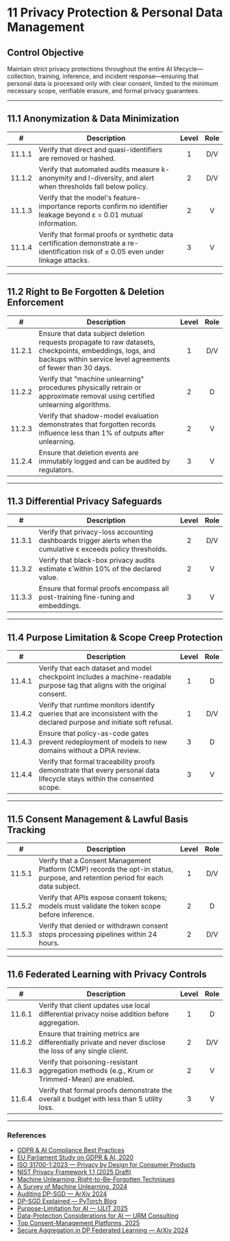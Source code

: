 # 11 Privacy Protection & Personal Data Management

## Control Objective

Maintain strict privacy protections throughout the entire AI lifecycle—collection, training, inference, and incident response—ensuring that personal data is processed only with clear consent, limited to the minimum necessary scope, verifiable erasure, and formal privacy guarantees.

---

## 11.1 Anonymization & Data Minimization

|   #    | Description                                                                                                                          | Level | Role |
| :----: | ------------------------------------------------------------------------------------------------------------------------------------ | :---: | :--: |
| 11.1.1 | Verify that direct and quasi-identifiers are removed or hashed.                                                                      |   1   | D/V  |
| 11.1.2 | Verify that automated audits measure k-anonymity and l-diversity, and alert when thresholds fall below policy.                       |   2   | D/V  |
| 11.1.3 | Verify that the model's feature-importance reports confirm no identifier leakage beyond ε = 0.01 mutual information.                 |   2   |  V   |
| 11.1.4 | Verify that formal proofs or synthetic data certification demonstrate a re-identification risk of ≤ 0.05 even under linkage attacks. |   3   |  V   |

---

## 11.2 Right to Be Forgotten & Deletion Enforcement

|   #    | Description                                                                                                                                                             | Level | Role |
| :----: | ----------------------------------------------------------------------------------------------------------------------------------------------------------------------- | :---: | :--: |
| 11.2.1 | Ensure that data subject deletion requests propagate to raw datasets, checkpoints, embeddings, logs, and backups within service level agreements of fewer than 30 days. |   1   | D/V  |
| 11.2.2 | Verify that "machine unlearning" procedures physically retrain or approximate removal using certified unlearning algorithms.                                            |   2   |  D   |
| 11.2.3 | Verify that shadow-model evaluation demonstrates that forgotten records influence less than 1% of outputs after unlearning.                                             |   2   |  V   |
| 11.2.4 | Ensure that deletion events are immutably logged and can be audited by regulators.                                                                                      |   3   |  V   |

---

## 11.3 Differential Privacy Safeguards

|   #    | Description                                                                                                    | Level | Role |
| :----: | -------------------------------------------------------------------------------------------------------------- | :---: | :--: |
| 11.3.1 | Verify that privacy-loss accounting dashboards trigger alerts when the cumulative ε exceeds policy thresholds. |   2   | D/V  |
| 11.3.2 | Verify that black-box privacy audits estimate ε̂ within 10% of the declared value.                             |   2   |  V   |
| 11.3.3 | Ensure that formal proofs encompass all post-training fine-tuning and embeddings.                              |   3   |  V   |

---

## 11.4 Purpose Limitation & Scope Creep Protection

|   #    | Description                                                                                                                  | Level | Role |
| :----: | ---------------------------------------------------------------------------------------------------------------------------- | :---: | :--: |
| 11.4.1 | Verify that each dataset and model checkpoint includes a machine-readable purpose tag that aligns with the original consent. |   1   |  D   |
| 11.4.2 | Verify that runtime monitors identify queries that are inconsistent with the declared purpose and initiate soft refusal.     |   1   | D/V  |
| 11.4.3 | Ensure that policy-as-code gates prevent redeployment of models to new domains without a DPIA review.                        |   3   |  D   |
| 11.4.4 | Verify that formal traceability proofs demonstrate that every personal data lifecycle stays within the consented scope.      |   3   |  V   |

---

## 11.5 Consent Management & Lawful Basis Tracking

|   #    | Description                                                                                                                     | Level | Role |
| :----: | ------------------------------------------------------------------------------------------------------------------------------- | :---: | :--: |
| 11.5.1 | Verify that a Consent Management Platform (CMP) records the opt-in status, purpose, and retention period for each data subject. |   1   | D/V  |
| 11.5.2 | Verify that APIs expose consent tokens; models must validate the token scope before inference.                                  |   2   |  D   |
| 11.5.3 | Verify that denied or withdrawn consent stops processing pipelines within 24 hours.                                             |   2   | D/V  |

---

## 11.6 Federated Learning with Privacy Controls

|   #    | Description                                                                                               | Level | Role |
| :----: | --------------------------------------------------------------------------------------------------------- | :---: | :--: |
| 11.6.1 | Verify that client updates use local differential privacy noise addition before aggregation.              |   1   |  D   |
| 11.6.2 | Ensure that training metrics are differentially private and never disclose the loss of any single client. |   2   | D/V  |
| 11.6.3 | Verify that poisoning-resistant aggregation methods (e.g., Krum or Trimmed-Mean) are enabled.             |   2   |  V   |
| 11.6.4 | Verify that formal proofs demonstrate the overall ε budget with less than 5 utility loss.                 |   3   |  V   |

---

### References

* [GDPR & AI Compliance Best Practices](https://www.exabeam.com/explainers/gdpr-compliance/the-intersection-of-gdpr-and-ai-and-6-compliance-best-practices/)
* [EU Parliament Study on GDPR & AI, 2020](https://www.europarl.europa.eu/RegData/etudes/STUD/2020/641530/EPRS_STU%282020%29641530_EN.pdf)
* [ISO 31700-1:2023 — Privacy by Design for Consumer Products](https://www.iso.org/standard/84977.html)
* [NIST Privacy Framework 1.1 (2025 Draft)](https://www.nist.gov/privacy-framework)
* [Machine Unlearning: Right-to-Be-Forgotten Techniques](https://www.kaggle.com/code/tamlhp/machine-unlearning-the-right-to-be-forgotten)
* [A Survey of Machine Unlearning, 2024](https://arxiv.org/html/2209.02299v6)
* [Auditing DP-SGD — ArXiv 2024](https://arxiv.org/html/2405.14106v4)
* [DP-SGD Explained — PyTorch Blog](https://medium.com/pytorch/differential-privacy-series-part-1-dp-sgd-algorithm-explained-12512c3959a3)
* [Purpose-Limitation for AI — IJLIT 2025](https://academic.oup.com/ijlit/article/doi/10.1093/ijlit/eaaf003/8121663)
* [Data-Protection Considerations for AI — URM Consulting](https://www.urmconsulting.com/blog/data-protection-considerations-for-artificial-intelligence-ai)
* [Top Consent-Management Platforms, 2025](https://www.enzuzo.com/blog/best-consent-management-platforms)
* [Secure Aggregation in DP Federated Learning — ArXiv 2024](https://arxiv.org/abs/2407.19286)

